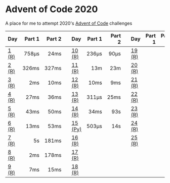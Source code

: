 # Advent of Code 2020
A place for me to attempt 2020's [Advent of Code](https://adventofcode.com/2020/) challenges

| Day                                 | Part 1 | Part 2 |   | Day                                    | Part 1 | Part 2 |   | Day                        | Part 1 | Part 2 |
|:------------------------------------|-------:|-------:|---|:---------------------------------------|-------:|-------:|---|:---------------------------|-------:|-------:|
| [1 (R)](/solutions/day-01/day-01.r) |  758μs |   24ms |   | [10 (R)](/solutions/day-10/day-10.r)   |  236μs |   90μs |   | [19 (R)](/day-19/day-19.r) |        |        |
| [2 (R)](/solutions/day-02/day-02.r) |  326ms |  327ms |   | [11 (R)](/solutions/day-11/day-11.r)   |    13m |    23m |   | [20 (R)](/day-20/day-20.r) |        |      - |
| [3 (R)](/solutions/day-03/day-03.r) |    2ms |   10ms |   | [12 (R)](/solutions/day-12/day-12.r)   |   10ms |    9ms |   | [21 (R)](/day-21/day-21.r) |        |        |
| [4 (R)](/solutions/day-04/day-04.r) |   27ms |   36ms |   | [13 (R)](/solutions/day-13/day-13.r)   |  311μs |   25ms |   | [22 (R)](/day-22/day-22.r) |        |        |
| [5 (R)](/solutions/day-05/day-05.r) |   43ms |   50ms |   | [14 (R)](/solutions/day-14/day-14.r)   |   34ms |    93s |   | [23 (R)](/day-23/day-23.r) |        |        |
| [6 (R)](/solutions/day-06/day-06.r) |   13ms |   53ms |   | [15 (Py)](/solutions/day-15/day-15.py) |  503μs |    14s |   | [24 (R)](/day-24/day-24.r) |        |      - |
| [7 (R)](/solutions/day-07/day-07.r) |     5s |  181ms |   | [16 (R)](/solutions/day-16/day-16.r)   |        |        |   | [25 (R)](/day-25/day-03.r) |        |      - |
| [8 (R)](/solutions/day-08/day-08.r) |    2ms |  178ms |   | [17 (R)](/solutions/day-17/day-17.r)   |        |        |   |                            |        |        |
| [9 (R)](/solutions/day-09/day-09.r) |    7ms |   15ms |   | [18 (R)](/solutions/day-18/day-18.r)   |        |        |   |                            |        |        |
